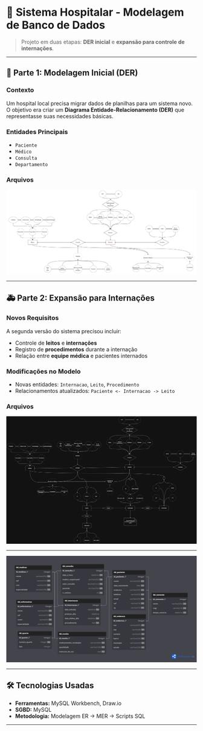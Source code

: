 # 🏥 Sistema Hospitalar - Modelagem de Banco de Dados

> Projeto em duas etapas: **DER inicial** e **expansão para controle de internações**.

---

## 📌 Parte 1: Modelagem Inicial (DER)

### Contexto
Um hospital local precisa migrar dados de planilhas para um sistema novo. O objetivo era criar um **Diagrama Entidade-Relacionamento (DER)** que representasse suas necessidades básicas.

### Entidades Principais
- `Paciente`
- `Médico`
- `Consulta`
- `Departamento`

### Arquivos
![DER](dbHospital.png)

---

## 🚑 Parte 2: Expansão para Internações

### Novos Requisitos
A segunda versão do sistema precisou incluir:
- Controle de **leitos** e **internações**
- Registro de **procedimentos** durante a internação
- Relação entre **equipe médica** e pacientes internados

### Modificações no Modelo
- Novas entidades: `Internacao`, `Leito`, `Procedimento`
- Relacionamentos atualizados: `Paciente <- Internacao -> Leito`

### Arquivos

![DER](dbHospita2.png)

---

![MER](dbdiagram.io.png)

---

## 🛠 Tecnologias Usadas
- **Ferramentas:** MySQL Workbench, Draw.io
- **SGBD:** MySQL
- **Metodologia:** Modelagem ER → MER → Scripts SQL

---
